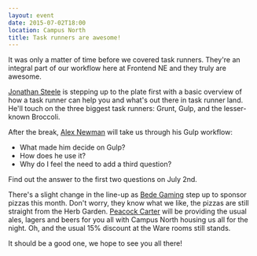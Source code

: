 ```yaml
---
layout: event
date: 2015-07-02T18:00
location: Campus North
title: Task runners are awesome!
---
```


It was only a matter of time before we covered task runners. They're an integral part of our workflow here at Frontend NE and they truly are awesome.

[Jonathan Steele](https://twitter.com/ynnoj) is stepping up to the plate first with a basic overview of how a task runner can help you and what's out there in task runner land. He'll touch on the three biggest task runners: Grunt, Gulp, and the lesser-known Broccoli.

After the break, [Alex Newman](https://twitter.com/alexnewmn) will take us through his Gulp workflow:

+ What made him decide on Gulp?
+ How does he use it?
+ Why do I feel the need to add a third question?

Find out the answer to the first two questions on July 2nd.

There's a slight change in the line-up as [Bede Gaming](http://www.bedegaming.com/) step up to sponsor pizzas this month. Don't worry, they know what we like, the pizzas are still straight from the Herb Garden. [Peacock Carter](http://www.peacockcarter.co.uk/) will be providing the usual ales, lagers and beers for you all with Campus North housing us all for the night. Oh, and the usual 15% discount at the Ware rooms still stands.

It should be a good one, we hope to see you all there!
